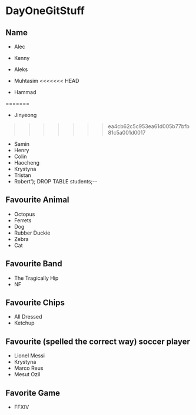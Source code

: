 # DayOneGitStuff

## Name
- Alec
- Kenny
- Aleks
- Muhtasim
<<<<<<< HEAD

- Hammad

=======
- Jinyeong
>>>>>>> ea4cb62c5c953ea61d005b77bfb81c5a001d0017
- Samin 
- Henry
- Colin
- Haocheng
- Krystyna
- Tristan
- Robert'); DROP TABLE students;--


## Favourite Animal
- Octopus
- Ferrets
- Dog
- Rubber Duckie
- Zebra
- Cat


## Favourite Band 
- The Tragically Hip
- NF 

## Favourite Chips
- All Dressed
- Ketchup

## Favourite (spelled the correct way) soccer player
- Lionel Messi
- Krystyna
- Marco Reus
- Mesut Ozil

## Favorite Game
- FFXIV
